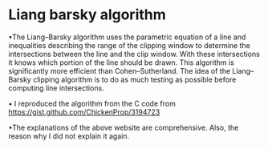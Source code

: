 <h1> Liang barsky algorithm </h1>

•The Liang–Barsky algorithm uses the parametric equation of a line and inequalities describing the range of the clipping window to determine the intersections between the line and the clip window. With these intersections it knows which portion of the line should be drawn. This algorithm is significantly more efficient than Cohen–Sutherland. The idea of the Liang–Barsky clipping algorithm is to do as much testing as possible before computing line intersections.


• I reproduced the algorithm from the C code from https://gist.github.com/ChickenProp/3194723

•The explanations of the above website are comprehensive. Also, the reason why I did not explain it again.
